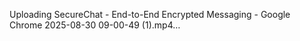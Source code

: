 

Uploading SecureChat - End-to-End Encrypted Messaging - Google Chrome 2025-08-30 09-00-49 (1).mp4…

